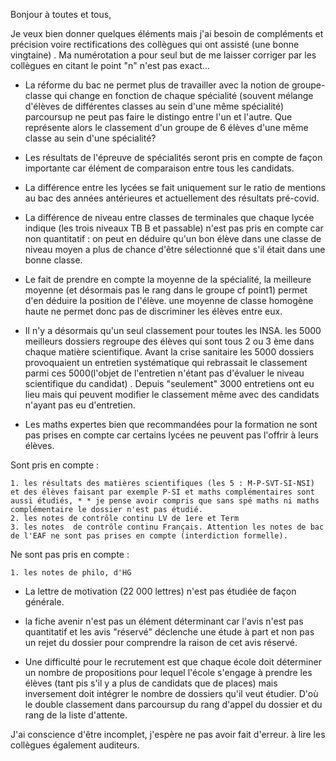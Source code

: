Bonjour à toutes et tous,

Je veux bien donner quelques éléments mais j'ai besoin de compléments et précision  voire rectifications des collègues qui ont assisté (une bonne vingtaine) . Ma numérotation a pour seul but de me laisser corriger par les collègues en citant le point "n" n'est pas exact...

* La réforme du bac ne permet plus de travailler avec la notion de groupe-classe qui change en fonction de chaque spécialité (souvent mélange d'élèves de différentes classes au sein d'une même spécialité) parcoursup ne peut pas faire le distingo entre l'un et l'autre. Que représente alors le classement d'un groupe de 6 élèves d'une même classe au sein d'une spécialité?

* Les résultats de l'épreuve de spécialités seront pris en compte de façon importante car élément de comparaison entre tous les candidats.
    
* La différence entre les lycées se fait uniquement sur le ratio de mentions au bac des années antérieures et actuellement des résultats pré-covid.
    
* La différence de niveau entre classes de terminales que chaque lycée indique (les trois niveaux TB B et passable) n'est pas pris en compte car non quantitatif : on peut en déduire qu'un bon élève dans une classe de niveau moyen a plus de chance d'être sélectionné que s'il était dans une bonne classe. 
    
* Le fait de prendre en compte la moyenne de la spécialité, la meilleure moyenne (et désormais pas le rang dans le groupe cf point1) permet d'en déduire la position de l'élève. une moyenne de classe homogène haute ne permet donc pas de discriminer les élèves entre eux.
    
* Il n'y a désormais qu'un seul classement pour toutes les INSA.  les 5000 meilleurs dossiers regroupe des élèves qui sont tous 2 ou 3 ème dans chaque matière scientifique. Avant la crise sanitaire les 5000 dossiers provoquaient un entretien systématique qui rebrassait le classement parmi ces 5000(l'objet de l'entretien n'étant pas d'évaluer le niveau scientifique du candidat) . Depuis "seulement" 3000 entretiens ont eu lieu mais qui peuvent modifier le classement même avec des candidats n'ayant pas eu d'entretien.
    
* Les maths expertes bien que recommandées pour la formation ne sont pas prises en compte car certains lycées ne peuvent pas l'offrir à leurs élèves.
   
Sont pris en compte :

    1. les résultats des matières scientifiques (les 5 : M-P-SVT-SI-NSI) et des élèves faisant par exemple P-SI et maths complémentaires sont aussi étudiés, * * je pense avoir compris que sans spé maths ni maths complémentaire le dossier n'est pas étudié.
    2. les notes de contrôle continu LV de 1ere et Term
    3. les notes  de contrôle continu Français. Attention les notes de bac de l'EAF ne sont pas prises en compte (interdiction formelle).
    
Ne sont pas pris en compte :

    1. les notes de philo, d'HG
    
* La lettre de motivation (22 000 lettres) n'est pas étudiée de façon générale.
    
* la fiche avenir n'est pas un élément déterminant car l'avis n'est pas quantitatif et les avis "réservé" déclenche une étude à part et non pas un rejet du dossier pour comprendre la raison de cet avis réservé.
    
* Une difficulté pour le recrutement est que chaque école doit déterminer un nombre de propositions pour lequel l'école s'engage à prendre les élèves (tant pis s'il y a plus de candidats que de places) mais inversement doit intégrer le nombre de dossiers qu'il veut étudier. D'où le double classement dans parcoursup du rang d'appel du dossier et du rang de la liste d'attente.

J'ai conscience d'être incomplet, j'espère ne pas avoir fait d'erreur. à lire les collègues également auditeurs.